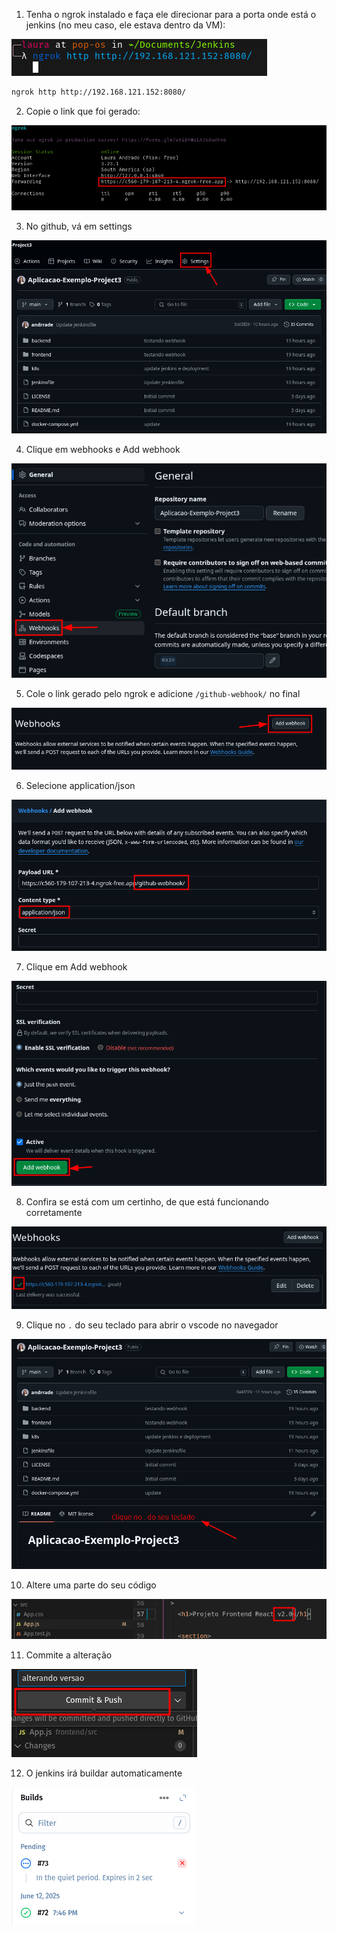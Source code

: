1. Tenha o ngrok instalado e faça ele direcionar para a porta onde está o jenkins (no meu caso, ele estava dentro da VM):

![img01](../../../assets/fase07-extra-webhook-github/img01.png)

```sh
ngrok http http://192.168.121.152:8080/
```

2. Copie o link que foi gerado:

![img02](../../../assets/fase07-extra-webhook-github/img02.png)

3. No github, vá em settings

![img03](../../../assets/fase07-extra-webhook-github/img03.png)

4. Clique em webhooks e Add webhook

![img04](../../../assets/fase07-extra-webhook-github/img04.png)

5. Cole o link gerado pelo ngrok e adicione `/github-webhook/` no final

![img05](../../../assets/fase07-extra-webhook-github/img05.png)

6. Selecione application/json

![img06](../../../assets/fase07-extra-webhook-github/img06.png)

7. Clique em Add webhook

![img07](../../../assets/fase07-extra-webhook-github/img07.png)

8. Confira se está com um certinho, de que está funcionando corretamente

![img08](../../../assets/fase07-extra-webhook-github/img08.png)

9. Clique no `.` do seu teclado para abrir o vscode no navegador

![img09](../../../assets/fase07-extra-webhook-github/img09.png)

10. Altere uma parte do seu código

![img10](../../../assets/fase07-extra-webhook-github/img10.png)

11. Commite a alteração

![img11](../../../assets/fase07-extra-webhook-github/img11.png)

12. O jenkins irá buildar automaticamente

![img12](../../../assets/fase07-extra-webhook-github/img12.png)
